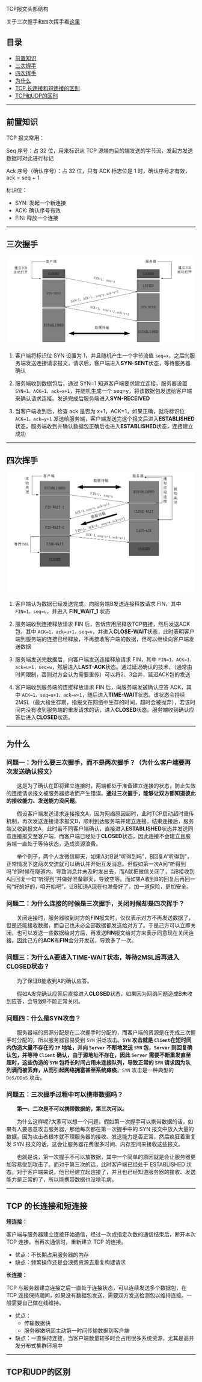 TCP报文头部结构

关于三次握手和四次挥手看[这里](https://zhuanlan.zhihu.com/p/86426969)

## 目录
- [前置知识](#before)
- [三次握手](#catch)
- [四次挥手](#shake)
- [为什么](#why)
- [TCP 长连接和短连接的区别](#long-short)
- [TCP和UDP的区别](#tcp-udp)

---
## <span id="before">**前置知识**</span>

TCP 报文常用：

Seq 序号：占 32 位，用来标识从 TCP 源端向目的端发送的字节流，发起方发送数据时对此进行标记

Ack 序号（确认序号）：占 32 位，只有 ACK 标志位是 1 时，确认序号才有效，ack = seq + 1

标识位：
- SYN: 发起一个新连接
- ACK: 确认序号有效
- FIN: 释放一个连接

---
## <span id="catch">**三次握手**</span>

![三次握手](./tcp/三次握手.png)

1. 客户端将标识位 SYN 设置为 1，并且随机产生一个字节流值 `seq=x`，之后向服务端发送连接请求报文，请求后，客户端进入**SYN-SENT**状态，等待服务器确认

2. 服务端收到数据包后，通过 SYN=1 知道客户端要求建立连接，服务器设置 `SYN=1，ACK=1，ack=x+1`，并随机生成一个 seq=y，将该数据包发送给客户端来确认请求连接。发送完成后服务端进入**SYN-RECEIVED**

3. 当客户端收到后，检查 ack 是否为 x+1，ACK=1，如果正确，就将标识位 `ACK=1，ack=y+1` 发送给服务端，客户端发送完这个报文后进入**ESTABLISHED**状态。服务端收到并确认数据包正确后也进入**ESTABLISHED**状态，连接建立成功

---
## <span id="shake">**四次挥手**</span>

![四次挥手](./tcp/四次挥手.png)

1. 客户端认为数据已经发送完成，向服务端B发送连接释放请求 FIN，其中 `FIN=1，seq=u`，并进入 **FIN_WAIT_1** 状态

2. 服务端收到连接释放请求 FIN 后，告诉应用层释放TCP链接，然后发送ACK包，其中 `ACK=1，ack=u+1，seq=v`，并进入**CLOSE-WAIT**状态，此时表明客户端到服务端的连接已经释放，不再接收客户端的数据，但可以继续向客户端发送数据

3. 服务端发送完数据后，向客户端发送连接释放请求 FIN，其中 `FIN=1，ACK=1，ack=u+1，seq=w`，然后进入**LAST-ACK**状态。通过延迟确认的技术，（通常由时间限制，否则对方会认为需要重传）可以将2、3合并，延迟ACK包的发送

4. 客户端收到服务端的连接释放请求 FIN 后，向服务端发送确认应答 ACK，其中 `ACK=1，seq=u+1，ack=w+1`，随后进入**TIME-WAIT**状态。该状态会持续2MSL（最大段生存期，指报文在网络中生存的时间，超时会被抛弃），若该时间内没有收到服务端的重发请求的话，进入**CLOSED**状态。服务端收到确认应答后进入**CLOSED**状态。

---
## <span id="why">**为什么**</span>

### **问题一：为什么要三次握手，而不是两次握手？（为什么客户端要再次发送确认报文）**

&emsp;&emsp;这是为了确认在即将建立连接时，两端都处于准备建立连接的状态，防止失效的连接请求报文被服务器接收而产生错误。**通过三次握手，能够让双方都知道彼此的接收能力、发送能力没问题**。

&emsp;&emsp;假设客户端发送请求连接报文A，因为网络原因超时，此时TCP启动超时重传机制，再次发送连接请求报文B，顺利到达服务端并建立连接。结束连接后，服务端又收到报文A，此时若不同客户端确认，直接进入**ESTABLISHED**状态并发送同意连接报文至客户端，而客户端已经处于**CLOSED**状态，因此连接不会建立且服务端一直处于等待状态，造成资源浪费。

&emsp;&emsp;举个例子，两个人发微信聊天，如果A对B说“听得到吗”，B回复A“听得到”，正常情况下这两次交流就可以确认并开始互发消息。但假如第一次A问“听得到吗”的时候在隧道内，导致消息并未及时发出去，而A就把微信关闭了，当B接收到A后回复一句“听得到”并做好准备聊天，导致空等。而如果A收到B的回复后再回一句“好的好的，咱开始吧”，让B知道A现在也准备好了，加一道保险，更加安全。

### **问题二：为什么连接的时候是三次握手，关闭时候却是四次挥手？**

&emsp;&emsp;关闭连接时，服务器收到对方的**FIN**报文时，仅仅表示对方不再发送数据了，但是还能接收数据，而自己也未必全部数据都发送给对方了。于是己方可以立即关闭，也可以发送一些数据给对方后，再发送**FIN**报文给对方来表示同意现在关闭连接。因此己方的**ACK**和**FIN**会分开发送，导致多了一次。




### **问题三：为什么A要进入TIME-WAIT状态，等待2MSL后再进入CLOSED状态？**

&emsp;&emsp;为了保证B能收到A的确认应答。

&emsp;&emsp;假如A发完确认应答后直接进入**CLOSED**状态，如果因为网络问题造成B未收到应答，会导致B不能正常关闭。

### **问题四：什么是SYN攻击？**

&emsp;&emsp;服务器端的资源分配是在二次握手时分配的，而客户端的资源是在完成三次握手时分配的，所以服务器容易受到 `SYN` 洪泛攻击。**`SYN` 攻击就是 `Client`在短时间内伪造大量不存在的 `IP` 地址，并向 `Server` 不断地发送 `SYN` 包，`Server` 则回复确认包，并等待 `Client` 确认，由于源地址不存在，因此 `Server` 需要不断重发直至超时，这些伪造的 `SYN` 包将长时间占用未连接队列，导致正常的 `SYN` 请求因为队列满而被丢弃，从而引起网络拥塞甚至系统瘫痪**。`SYN` 攻击是一种典型的 `DoS/DDoS` 攻击。

### **问题五：三次握手过程中可以携带数据吗？**

&emsp;&emsp;**第一、二次是不可以携带数据的，第三次可以。**

&emsp;&emsp;为什么这样呢?大家可以想一个问题，假如第一次握手可以携带数据的话，如果有人要恶意攻击服务器，那他每次都在第一次握手中的 SYN 报文中放入大量的数据。因为攻击者根本就不理服务器的接收、发送能力是否正常，然后疯狂着重复发 SYN 报文的话，这会让服务器花费很多时间、内存空间来接收这些报文。

&emsp;&emsp;也就是说，第一次握手不可以放数据，其中一个简单的原因就是会让服务器更加容易受到攻击了。而对于第三次的话，此时客户端已经处于 ESTABLISHED 状态。对于客户端来说，他已经建立起连接了，并且也已经知道服务器的接收、发送能力是正常的了，所以能携带数据也没啥毛病。

---
## <span id="long-short">**TCP 的长连接和短连接**</span>

**短连接：**

客户端与服务器建立连接开始通信，经过一次或指定次数的通信结束后，断开本次 TCP 连接。当再次通信时，重新建立 TCP 的连接。

- 优点：不长期占用服务器的内存
- 缺点：频繁操作还是会浪费资源去重复构建请求

**长连接：**

TCP 与服务器建立连接之后一直处于连接状态，可以连续发送多个数据包，在 TCP 连接保持期间，如果没有数据包发送，需要双方发送检测包以维持连接。一般需要自己做在线维持。

- 优点：
    - 传输数据快
    - 服务器嫩巩固主动第一时间传输数据到客户端
- 缺点：一直保持连接，当客户端数量较多时会占用很多系统资源，尤其是高并发分布式集群环境中

---
## <span id="tcp-udp">**TCP和UDP的区别**</span>

